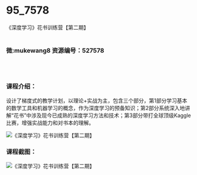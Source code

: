# 95_7578
《深度学习》花书训练营【第二期】
<br/></br>
<h3>微:mukewang8 资源编号：527578</h3>
<br/></br>
<h3>课程介绍：</h3>
<p>设计了梯度式的教学计划，以理论+实战为主，包含三个部分，第1部分学习基本的数学工具和机器学习的概念，作为<a title="查看与 深度学习 相关的文章" target="_blank">深度学习</a>的预备知识；第2部分系统深入地讲解“花书”中涉及现今已成熟的<a title="查看与 深度学习 相关的文章" target="_blank">深度学习</a>方法和技术；第3部分带打全球顶级Kaggle比赛，增强实战能力和对书本的理解。</p>
<p><img src="https://www.ko996.com/wp-content/uploads/img/2019/10/356-1-216x300.jpg" alt="《深度学习》花书训练营【第二期】"></p>
<div class="info-desc">
<h3>课程截图：</h3>
<p><img src="https://www.ko996.com/wp-content/uploads/img/2019/10/1-5.png" alt="《深度学习》花书训练营【第二期】"></p>


			
</div>
